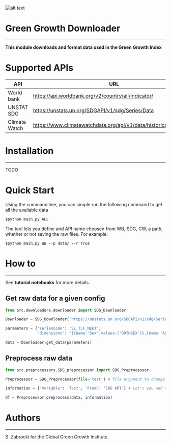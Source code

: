 ![alt text](http://greengrowthindex.gggi.org/wp-content/uploads/2019/09/LOGO_GGGI_GREEN_350x131px_002trans_Prancheta-1.png)

# Green Growth Downloader
------------------------------------
**This module downloads and format data used in the Green Growth Index**

# Supported APIs

| API           | URL                                                               | Downloading | Preprocessing |
|---------------|-------------------------------------------------------------------|-------------|---------------|
| World bank    | https://api.worldbank.org/v2/country/all/indicator/               | OK          | OK            |
| UNSTAT SDG    | https://unstats.un.org/SDGAPI/v1/sdg/Series/Data                  | OK          | OK            |
| Climate Watch | https://www.climatewatchdata.org/api/v1/data/historical_emissions | OK          | OK            |

# Installation
-------------------
TODO

# Quick Start

Using the command line, you can simple run the following command to get all the available data
```
$python main.py ALL
```

The tool lets you define and API name choosen from WB, SDG, CW, a path, whether or not saving the raw files.
For example:
```
$python main.py WB --p data/ --r True
```

# How to
-------------

See **tutorial notebooks** for more details.

## Get raw data for a given config

```python
from src.downloaders.downloader import SDG_Downloader

Downloader = SDG_Downloader('https://unstats.un.org/SDGAPI/v1/sdg/Series/Data')

parameters = {'seriesCode': 'SL_TLF_NEET',
              'dimensions': "[{name:'Sex',values:['BOTHSEX']},{name:'Age',values:['15-24']}]"}

data = Downloader.get_data(parameters)
```

## Preprocess raw data

```python
from src.preprocessors.SDG_preprocessor import SDG_Preprocessor

Preprocessor = SDG_Preprocessor(file='test') # file argument to change (Used to preprocess special cases)

information = {'Variable': 'Test', 'From': 'SDG API'} # Let's you add more information to the dataframe

df = Preprocessor.preprocess(data, information)
```

# Authors
---------------

S. Zabrocki for the Global Green Growth Institute.
